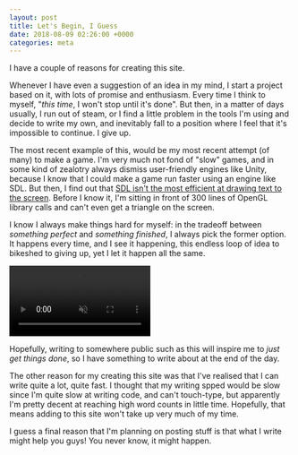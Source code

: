 ```yaml
---
layout: post
title: Let's Begin, I Guess
date: 2018-08-09 02:26:00 +0000
categories: meta
---
```


I have a couple of reasons for creating this site.

Whenever I have even a suggestion of an idea in my mind, I start a project based
on it, with lots of promise and enthusiasm. Every time I think to myself, "_this
time_, I won't stop until it's done". But then, in a matter of days usually, I
run out of steam, or I find a little problem in the tools I'm using and decide
to write my own, and inevitably fall to a position where I feel that it's
impossible to continue. I give up.

The most recent example of this, would be my most recent attempt (of many) to
make a game. I'm very much not fond of "slow" games, and in some kind of
zealotry always dismiss user-friendly engines like Unity, because I know that I
could make a game run faster using an engine like SDL. But then, I find out that
[SDL isn't the most efficient at drawing text to the screen](https://stackoverflow.com/questions/29064904/how-to-render-fonts-and-text-with-sdl2-efficiently).
Before I know it, I'm sitting in front of 300 lines of OpenGL library calls and
can't even get a triangle on the screen.

I know I always make things hard for myself: in the tradeoff between _something
perfect_ and _something finished_, I always pick the former option. It happens
every time, and I see it happening, this endless loop of idea to bikeshed to
giving up, yet I let it happen all the same.

<video width="50%" align="center" autoplay loop muted>
<source src="{{ site.baseurl }}/assets/video/again.mp4" type="video/mp4">
</video>

Hopefully, writing to somewhere public such as this will inspire me to _just get
things done_, so I have something to write about at the end of the day.

The other reason for my creating this site was that I've realised that I can
write quite a lot, quite fast. I thought that my writing spped would be slow
since I'm quite slow at writing code, and can't touch-type, but apparently I'm
pretty decent at reaching high word counts in little time. Hopefully, that means
adding to this site won't take up very much of my time.

I guess a final reason that I'm planning on posting stuff is that what I write
might help you guys! You never know, it might happen.
